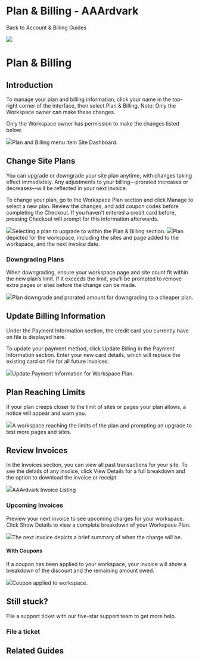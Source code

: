 # Plan & Billing - AAArdvark

Back to
				Account & Billing				Guides

![](https://aaardvarkaccessibility.com/wp-content/uploads/2023/08/a11y-Help-Center-Icons_Account-copy.png) 
# Plan & Billing

 

## Introduction

To manage your plan and billing information, click your name in the top-right corner of the interface, then select Plan & Billing. Note: Only the Workspace owner can make these changes.

Only the Workspace owner has permission to make the changes listed below.

![](https://aaardvarkaccessibility.com/wp-content/uploads/2023/05/image-18.png)Plan and Billing menu item Site Dashboard.

## Change Site Plans

You can upgrade or downgrade your site plan anytime, with changes taking effect immediately. Any adjustments to your billing—prorated increases or decreases—will be reflected in your next invoice.

To change your plan, go to the Workspace Plan section and click Manage to select a new plan. Review the changes, and add coupon codes before completing the Checkout. If you haven’t entered a credit card before, pressing Checkout will prompt for this information afterwards.

![](https://aaardvarkaccessibility.com/wp-content/uploads/2023/05/image-31.png)Selecting a plan to upgrade to within the Plan & Billing section.
![](https://aaardvarkaccessibility.com/wp-content/uploads/2023/05/image-36.png)Plan depicted for the workspace, including the sites and page added to the workspace, and the next invoice date.
### Downgrading Plans

When downgrading, ensure your workspace page and site count fit within the new plan’s limit. If it exceeds the limit, you’ll be prompted to remove extra pages or sites before the change can be made.

![](https://aaardvarkaccessibility.com/wp-content/uploads/2023/05/image-33.png)Plan downgrade and prorated amount for downgrading to a cheaper plan.

## Update Billing Information

Under the Payment Information section, the credit card you currently have on file is displayed here.

To update your payment method, click Update Billing in the Payment Information section. Enter your new card details, which will replace the existing card on file for all future invoices.

![](https://aaardvarkaccessibility.com/wp-content/uploads/2023/05/image-10.png)Update Payment Information for Workspace Plan.

## Plan Reaching Limits

If your plan creeps closer to the limit of sites or pages your plan allows, a notice will appear and warn you.

![](https://aaardvarkaccessibility.com/wp-content/uploads/2023/05/image-35.png)A workspace reaching the limits of the plan and prompting an upgrade to test more pages and sites.

## Review Invoices

In the Invoices section, you can view all past transactions for your site. To see the details of any invoice, click View Details for a full breakdown and the option to download the invoice or receipt.

![](https://aaardvarkaccessibility.com/wp-content/uploads/2023/05/AAArdvark-Invoices.png)AAArdvark Invoice Listing
### Upcoming Invoices

Preview your next invoice to see upcoming charges for your workspace. Click Show Details to view a complete breakdown of your Workspace Plan.

![](https://aaardvarkaccessibility.com/wp-content/uploads/2023/05/AAArdvark-Next-Invoice-Details.png)The next invoice depicts a brief summary of when the charge will be.
#### With Coupons

If a coupon has been applied to your workspace, your invoice will show a breakdown of the discount and the remaining amount owed.

![](https://aaardvarkaccessibility.com/wp-content/uploads/2023/05/AAArdvark-Next-Invoice-with-Coupon.png)Coupon applied to workspace.

## Still stuck?

File a support ticket with our five-star support team to get more help.

### File a ticket

  

## Related Guides

 


